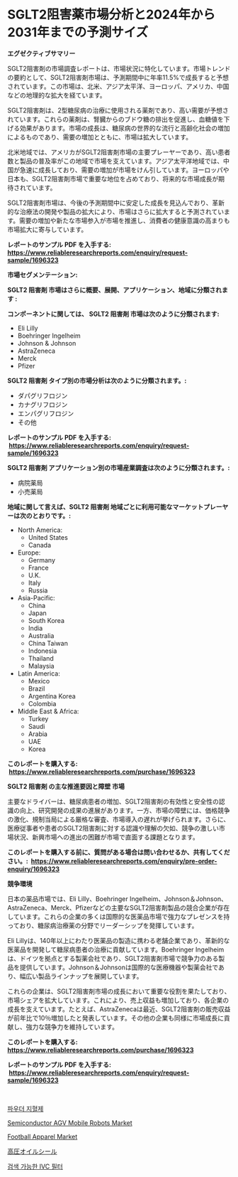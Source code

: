 <p><h1>SGLT2阻害薬市場分析と2024年から2031年までの予測サイズ</h1></p><p><strong>エグゼクティブサマリー</strong></p>
<p><p>SGLT2阻害剤の市場調査レポートは、市場状況に特化しています。市場トレンドの要約として、SGLT2阻害剤市場は、予測期間中に年率11.5%で成長すると予想されています。この市場は、北米、アジア太平洋、ヨーロッパ、アメリカ、中国などの地理的な拡大を経ています。</p><p>SGLT2阻害剤は、2型糖尿病の治療に使用される薬剤であり、高い需要が予想されています。これらの薬剤は、腎臓からのブドウ糖の排出を促進し、血糖値を下げる効果があります。市場の成長は、糖尿病の世界的な流行と高齢化社会の増加によるものであり、需要の増加とともに、市場は拡大しています。</p><p>北米地域では、アメリカがSGLT2阻害剤市場の主要プレーヤーであり、高い患者数と製品の普及率がこの地域で市場を支えています。アジア太平洋地域では、中国が急速に成長しており、需要の増加が市場をけん引しています。ヨーロッパや日本も、SGLT2阻害剤市場で重要な地位を占めており、将来的な市場成長が期待されています。</p><p>SGLT2阻害剤市場は、今後の予測期間中に安定した成長を見込んでおり、革新的な治療法の開発や製品の拡大により、市場はさらに拡大すると予測されています。需要の増加や新たな市場参入が市場を推進し、消費者の健康意識の高まりも市場拡大に寄与しています。</p></p>
<p><strong>レポートのサンプル PDF を入手する: <a href="https://www.reliableresearchreports.com/enquiry/request-sample/1696323">https://www.reliableresearchreports.com/enquiry/request-sample/1696323</a></strong></p>
<p><strong>市場セグメンテーション:</strong></p>
<p><strong> SGLT2 阻害剤 市場はさらに概要、展開、アプリケーション、地域に分類されます :</strong></p>
<p><strong>コンポーネントに関しては、 SGLT2 阻害剤 市場は次のように分類されます: &nbsp;</strong></p>
<p><ul><li>Eli Lilly</li><li>Boehringer Ingelheim</li><li>Johnson & Johnson</li><li>AstraZeneca</li><li>Merck</li><li>Pfizer</li></ul></p>
<p><strong> SGLT2 阻害剤 タイプ別の市場分析は次のように分類されます。:</strong></p>
<p><ul><li>ダパグリフロジン</li><li>カナグリフロジン</li><li>エンパグリフロジン</li><li>その他</li></ul></p>
<p><strong>レポートのサンプル PDF を入手する: &nbsp;<a href="https://www.reliableresearchreports.com/enquiry/request-sample/1696323">https://www.reliableresearchreports.com/enquiry/request-sample/1696323</a></strong></p>
<p><strong> SGLT2 阻害剤 アプリケーション別の市場産業調査は次のように分類されます。:</strong></p>
<p><ul><li>病院薬局</li><li>小売薬局</li></ul></p>
<p><strong>地域に関して言えば、SGLT2 阻害剤 地域ごとに利用可能なマーケットプレーヤーは次のとおりです。:</strong></p>
<p><ul>
    <li>
        North America:
        <ul>
            <li>United States</li>
            <li>Canada</li>
        </ul>
    </li>
    <li>
        Europe:
        <ul>
            <li>Germany</li>
            <li>France</li>
            <li>U.K.</li>
            <li>Italy</li>
            <li>Russia</li>
        </ul>
    </li>
    <li>
        Asia-Pacific:
        <ul>
            <li>China</li>
            <li>Japan</li>
            <li>South Korea</li>
            <li>India</li>
            <li>Australia</li>
            <li>China Taiwan</li>
            <li>Indonesia</li>
            <li>Thailand</li>
            <li>Malaysia</li>
        </ul>
    </li>
    <li>
        Latin America:
        <ul>
            <li>Mexico</li>
            <li>Brazil</li>
            <li>Argentina Korea</li>
            <li>Colombia</li>
        </ul>
    </li>
    <li>
        Middle East & Africa:
        <ul>
            <li>Turkey</li>
            <li>Saudi</li>
            <li>Arabia</li>
            <li>UAE</li>
            <li>Korea</li>
        </ul>
    </li>
    </ul></p>
<p><strong>このレポートを購入する: &nbsp;<a href="https://www.reliableresearchreports.com/purchase/1696323">https://www.reliableresearchreports.com/purchase/1696323</a></strong></p>
<p><strong>SGLT2 阻害剤 の主な推進要因と障壁 市場</strong></p>
<p><p>主要なドライバーは、糖尿病患者の増加、SGLT2阻害剤の有効性と安全性の認識の向上、研究開発の成果の進展があります。一方、市場の障壁には、価格競争の激化、規制当局による厳格な審査、市場導入の遅れが挙げられます。さらに、医療従事者や患者のSGLT2阻害剤に対する認識や理解の欠如、競争の激しい市場状況、新興市場への進出の困難が市場で直面する課題となります。</p></p>
<p><strong>このレポートを購入する前に、質問がある場合は問い合わせるか、共有してください。:&nbsp; <a href="https://www.reliableresearchreports.com/enquiry/pre-order-enquiry/1696323">https://www.reliableresearchreports.com/enquiry/pre-order-enquiry/1696323</a></strong></p>
<p><strong>競争環境</strong></p>
<p><p>日本の薬品市場では、Eli Lilly、Boehringer Ingelheim、Johnson＆Johnson、AstraZeneca、Merck、Pfizerなどの主要なSGLT2阻害剤製品の競合企業が存在しています。これらの企業の多くは国際的な医薬品市場で強力なプレゼンスを持っており、糖尿病治療薬の分野でリーダーシップを発揮しています。</p><p>Eli Lillyは、140年以上にわたり医薬品の製造に携わる老舗企業であり、革新的な医薬品を開発して糖尿病患者の治療に貢献しています。Boehringer Ingelheimは、ドイツを拠点とする製薬会社であり、SGLT2阻害剤市場で競争力のある製品を提供しています。Johnson＆Johnsonは国際的な医療機器や製薬会社であり、幅広い製品ラインナップを展開しています。</p><p>これらの企業は、SGLT2阻害剤市場の成長において重要な役割を果たしており、市場シェアを拡大しています。これにより、売上収益も増加しており、各企業の成長を支えています。たとえば、AstraZenecaは最近、SGLT2阻害剤の販売収益が前年比で10％増加したと発表しています。その他の企業も同様に市場成長に貢献し、強力な競争力を維持しています。</p></p>
<p><strong>このレポートを購入する: &nbsp; <a href="https://www.reliableresearchreports.com/purchase/1696323">https://www.reliableresearchreports.com/purchase/1696323</a></strong></p>
<p><strong>レポートのサンプル PDF を入手する: &nbsp;<a href="https://www.reliableresearchreports.com/enquiry/request-sample/1696323">https://www.reliableresearchreports.com/enquiry/request-sample/1696323</a></strong><strong></strong></p>
<p>&nbsp;</p>
<p><p><a href="https://medium.com/@emmettsaynford43546/%EB%B6%84%EB%A7%90-%ED%98%88%EC%95%8C%EC%95%BD-%EC%8B%9C%EC%9E%A5-%EA%B7%9C%EB%AA%A8-cagr-%ED%8A%B8%EB%A0%8C%EB%93%9C-2024-2030-46a67bd483e1">파우더 지혈제</a></p><p><a href="https://issuu.com/reportprime-2/docs/semiconductor-agv-mobile-robots-market-size-2030.p">Semiconductor AGV Mobile Robots Market</a></p><p><a href="https://github.com/gdfhhhj/Market-Research-Report-List-3/blob/main/football-apparel-market.md">Football Apparel Market</a></p><p><a href="https://medium.com/@novastamm2023/%E9%AB%98%E5%9C%A7%E3%82%AA%E3%82%A4%E3%83%AB%E3%82%B7%E3%83%BC%E3%83%AB%E5%B8%82%E5%A0%B4%E3%81%AE%E5%88%86%E6%9E%90-%E3%82%B0%E3%83%AD%E3%83%BC%E3%83%90%E3%83%AB%E7%94%A3%E6%A5%AD%E3%81%AE%E8%A6%96%E7%82%B9%E3%81%A8%E4%BA%88%E6%B8%AC-2024%E5%B9%B4%E3%81%8B%E3%82%892031%E5%B9%B4-141025905043">高圧オイルシール</a></p><p><a href="https://github.com/sougarounis/Market-Research-Report-List-3/blob/main/12017612262.md">검색 가능한 IVC 필터</a></p></p>